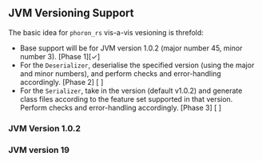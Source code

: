 ## JVM Versioning Support

The basic idea for `phoron_rs` vis-a-vis vesioning is threfold:

  - Base support will be for JVM version 1.0.2 (major number 45, minor number 3). [Phase 1][✓]
  - For the `Deserializer`, deserialise the specified version (using the major and minor numbers), and perform checks and error-handling accordingly. [Phase 2] [ ]
  - For the `Serializer`, take in the version (default v1.0.2) and generate class files according to the feature set supported in that version. Perform checks and error-handling accordingly. [Phase 3] [ ]

### JVM Version 1.0.2

### JVM version 19

